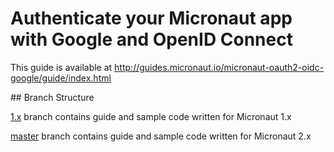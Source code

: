 # Authenticate your Micronaut app with Google and OpenID Connect #

This guide is available at http://guides.micronaut.io/micronaut-oauth2-oidc-google/guide/index.html

## Branch Structure

[1.x](https://github.com/micronaut-guides/micronaut-oauth2-oidc-google/tree/1.x) branch contains guide and sample code written for Micronaut 1.x

[master](https://github.com/micronaut-guides/micronaut-oauth2-oidc-google/tree/master) branch contains guide and sample code written for Micronaut 2.x
